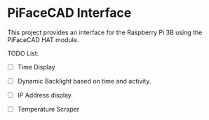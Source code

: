 # PiFaceCAD Interface

This project provides an interface for the Raspberry Pi 3B using 
the PiFaceCAD HAT module.

TODO List:

- [  ] Time Display
- [  ] Dynamic Backlight based on time and activity.
- [  ] IP Address display.
- [  ] Temperature Scraper

